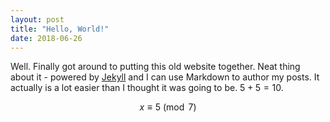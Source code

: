 ```yaml
---
layout: post
title: "Hello, World!"
date: 2018-06-26
---
```


Well. Finally got around to putting this old website together. Neat thing about
it - powered by [Jekyll](http://jekyllrb.com) and I can use Markdown to author
my posts. It actually is a lot easier than I thought it was going to be. $5 + 5
= 10$.

$$
x \equiv 5 \pmod{7} 
$$
